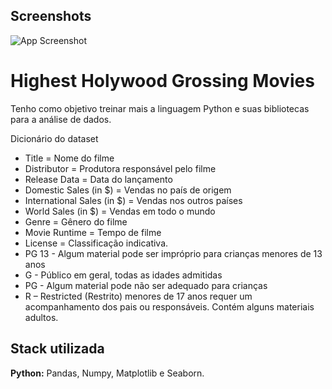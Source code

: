
## Screenshots

![App Screenshot](https://cdn.vox-cdn.com/thumbor/_8V9avzpSWPt1TDLG_6bETpiTh8=/0x0:400x400/1200x1200/filters:focal(0x0:400x400):no_upscale()/cdn.vox-cdn.com/uploads/chorus_asset/file/20020623/1a8a99062e9b06a371ceaef3737ce58c3cf77f7f601380d6f442476ef17eacdd83c2803a72555ed28c0342b0583cb5ede20afa229e2909e87349b46b24cbe8da.0.jpeg)


# Highest Holywood Grossing Movies

Tenho como objetivo treinar mais a linguagem Python e suas bibliotecas para a análise de dados.

Dicionário do dataset
* Title = Nome do filme
* Distributor = Produtora responsável pelo filme
* Release Data = Data do lançamento
* Domestic Sales (in $) = Vendas no país de origem
* International Sales (in $) = Vendas nos outros países
* World Sales (in $) = Vendas em todo o mundo
* Genre = Gênero do filme
* Movie Runtime = Tempo de filme
* License = Classificação indicativa.
* PG 13 - Algum material pode ser impróprio para crianças menores de 13 anos
* G - Público em geral, todas as idades admitidas
* PG - Algum material pode não ser adequado para crianças
* R – Restricted (Restrito) menores de 17 anos requer um acompanhamento dos pais ou responsáveis. Contém alguns materiais adultos.


## Stack utilizada

**Python:** Pandas, Numpy, Matplotlib e Seaborn.